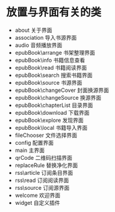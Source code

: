 # 放置与界面有关的类

* about 关于界面
* association 导入书源界面
* audio 音频播放界面
* epubBook\arrange 书架整理界面
* epubBook\info 书籍信息查看
* epubBook\read 书籍阅读界面
* epubBook\search 搜索书籍界面
* epubBook\source 书源界面
* epubBook\changeCover 封面换源界面
* epubBook\changeSource 换源界面
* epubBook\chapterList 目录界面
* epubBook\download 下载界面
* epubBook\explore 发现界面
* epubBook\local 书籍导入界面
* fileChooser 文件选择界面
* config 配置界面
* main 主界面
* qrCode 二维码扫描界面
* replaceRule 替换净化界面
* rss\article 订阅条目界面
* rss\read 订阅阅读界面
* rss\source 订阅源界面
* welcome 欢迎界面
* widget 自定义插件